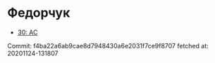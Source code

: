 # Федорчук
- [30: AC](30.md)

Commit: f4ba22a6ab9cae8d7948430a6e2031f7ce9f8707
 fetched at: 20201124-131807

